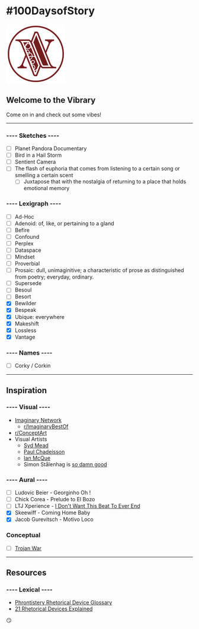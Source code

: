 # #100DaysofStory

![Welcome to the Vibrary](images/vibrary-logo.png)

## Welcome to the Vibrary

Come on in and check out some vibes!

---

### ---- Sketches ----

- [ ] Planet Pandora Documentary
- [ ] Bird in a Hail Storm
- [ ] Sentient Camera
- [ ] The flash of euphoria that comes from listening to a certain song or smelling a certain scent
  - [ ] Juxtapose that with the nostalgia of returning to a place that holds emotional memory

### ---- Lexigraph ----

- [ ] Ad-Hoc
- [ ] Adenoid: of, like, or pertaining to a gland
- [ ] Befire
- [ ] Confound
- [ ] Perplex
- [ ] Dataspace
- [ ] Mindset
- [ ] Proverbial
- [ ] Prosaic: dull, unimaginitive; a characteristic of prose as distinguished from poetry; everyday, ordinary.
- [ ] Supersede
- [ ] Besoul
- [ ] Besort
- [x] Bewilder
- [x] Bespeak
- [x] Ubique: everywhere
- [x] Makeshift
- [x] Lossless
- [x] Vantage

### ---- Names ----

- [ ] Corky / Corkin

---

## Inspiration

### ---- Visual ----

- [Imaginary Network](https://www.reddit.com/r/ImaginaryNetwork/wiki/networksublist)
  - [r/ImaginaryBestOf](https://www.reddit.com/r/ImaginaryBestOf/)
- [r/ConceptArt](https://www.reddit.com/r/conceptart/)
- Visual Artists
  - [Syd Mead](http://sydmead.com/)
  - [Paul Chadeisson](https://paulchadeisson.com/projects)
  - [Ian McQue](https://ianmcque.bigcartel.com)
  - Simon Stålenhag is [so damn good](https://designyoutrust.com/2017/08/the-electric-state-simon-stalenhag-comes-a-new-narrative-artbook-about-a-girl-and-her-robot-traveling-west-in-an-alternate-90s-usa/)

### ---- Aural ----

- [ ] Ludovic Beier - Georginho Oh !
- [ ] Chick Corea - Prelude to El Bozo
- [ ] LTJ Xperience - [I Don't Want This Beat To Ever End](https://open.spotify.com/track/245mcsKYrqSnBAhMc5U0xK?si=knb3OrKiTm-Lj-2lr9cZjw)
- [x] Skeewiff - Coming Home Baby
- [x] Jacob Gurevitsch - Motivo Loco

### Conceptual

- [ ] [Trojan War](https://en.wikipedia.org/wiki/Trojan_War)

---

## Resources

### ---- Lexical ----

- [Phrontistery Rhetorical Device Glossary](http://phrontistery.info/rhetoric.html)
- [21 Rhetorical Devices Explained](http://mentalfloss.com/article/60234/21-rhetorical-devices-explained)

:smirk: